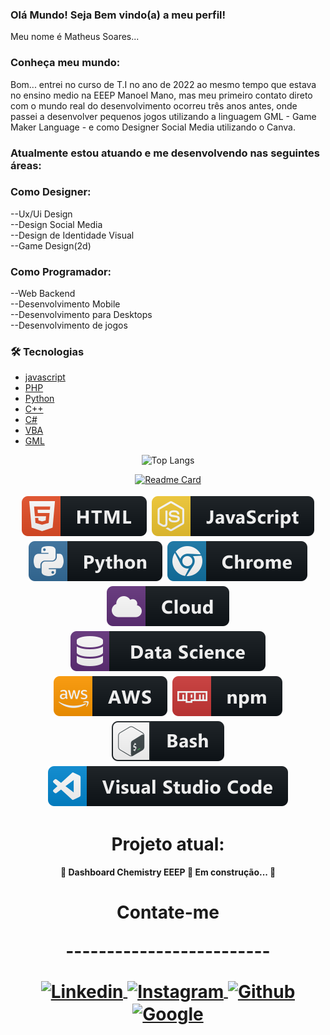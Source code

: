 ### Olá Mundo! Seja Bem vindo(a) a meu perfil!

Meu nome é  Matheus Soares...

### Conheça meu mundo:
Bom... entrei no curso de T.I no ano de 2022 ao mesmo tempo que estava no ensino medio na EEEP Manoel Mano, mas meu primeiro contato direto com o mundo real do desenvolvimento ocorreu três anos antes, onde passei a desenvolver pequenos jogos utilizando a linguagem GML - Game Maker Language - e como Designer Social Media utilizando o Canva.

### Atualmente estou atuando e me desenvolvendo nas seguintes áreas:
### Como Designer:

--Ux/Ui Design <br>
--Design Social Media <br>
--Design de Identidade Visual <br>
--Game Design(2d) <br>

### Como Programador:

--Web Backend <br>
--Desenvolvimento Mobile <br>
--Desenvolvimento para Desktops <br>
--Desenvolvimento de jogos <br>

### 🛠 Tecnologias

- [javascript](https://developer.mozilla.org/pt-BR/docs/Web/JavaScript)
- [PHP](https://www.php.net/)
- [Python](https://www.python.org/)
- [C++](https://learn.microsoft.com/pt-br/cpp/cpp/?view=msvc-170)
- [C#](https://learn.microsoft.com/pt-br/dotnet/csharp/)
- [VBA](https://learn.microsoft.com/en-us/office/vba/api/overview/)
- [GML](https://manual-br.yoyogames.com/)


<div align="center">
	
	
![Top Langs](https://github-readme-stats.vercel.app/api/top-langs/?username=matheussoares1&layout=compact)
    
   

[![Readme Card](https://github-readme-stats.vercel.app/api/pin/?username=matheussoares1&repo=gitlabhq)](https://github.com/matheussoares1/SysFitness---Gestor-de-Academia)
     
</div>

<p align="center">
 <img src="https://raw.githubusercontent.com/8bithemant/8bithemant/master/svg/dev/languages/html.svg" alt="Twitter" style="vertical-align:top; margin:4px"><img src="https://raw.githubusercontent.com/8bithemant/8bithemant/master/svg/dev/languages/js.svg" alt="Twitter" style="vertical-align:top; margin:4px"><img src="https://raw.githubusercontent.com/8bithemant/8bithemant/master/svg/dev/languages/python.svg" alt="Twitter" style="vertical-align:top; margin:4px"><img src="https://raw.githubusercontent.com/8bithemant/8bithemant/master/svg/dev/misc/chrome.svg" alt="Twitter" style="vertical-align:top; margin:4px"><img src="https://raw.githubusercontent.com/8bithemant/8bithemant/master/svg/dev/misc/cloud.svg" alt="Twitter" style="vertical-align:top; margin:4px"><img src="https://raw.githubusercontent.com/8bithemant/8bithemant/master/svg/dev/misc/datascience.svg" alt="Twitter" style="vertical-align:top; margin:4px"><img src="https://raw.githubusercontent.com/8bithemant/8bithemant/master/svg/dev/services/aws.svg" alt="Twitter" style="vertical-align:top; margin:4px"><img src="https://raw.githubusercontent.com/8bithemant/8bithemant/master/svg/dev/services/npm.svg" alt="Twitter" style="vertical-align:top; margin:4px"><img src="https://raw.githubusercontent.com/8bithemant/8bithemant/master/svg/dev/tools/bash.svg" alt="Twitter" style="vertical-align:top; margin:4px"><img src="https://raw.githubusercontent.com/8bithemant/8bithemant/master/svg/dev/tools/visualstudio_code.svg" alt="Twitter" style="vertical-align:top; margin:4px">

</p>

<h1 align="center">Projeto atual: </h1>

<h4 align="center"> 
	🚧  Dashboard Chemistry EEEP 🚀 Em construção...  🚧
</h4>


<h1 align="center"> Contate-me </h1:>

<br>
<p>-------------------------</p>

<div align="center">

<a href="https://www.linkedin.com/in/matheus-soares-690649269/">
  <img align="center" alt="Linkedin" width="22px" src="https://cdn.jsdelivr.net/npm/simple-icons@v3/icons/linkedin.svg" />
</a>

<a href="https://www.instagram.com/matheus_soares7648/">
  <img align="center" alt="Instagram" width="22px" src="https://cdn.jsdelivr.net/npm/simple-icons@v3/icons/instagram.svg" />
</a>
<a href="https://github.com/matheussoares1/">
  <img align="center" alt="Github" width="22px" src="https://cdn.jsdelivr.net/npm/simple-icons@v3/icons/github.svg" />
</a>

<a href="https://www.codechef.com/users/hemant_x">

</div>
  <img align="center" alt="Google" width="22px" src="https://cdn.jsdelivr.net/npm/simple-icons@v3/icons/google.svg" />
</a>

